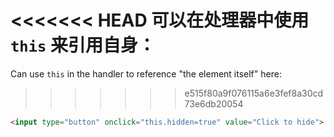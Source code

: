 <<<<<<< HEAD
可以在处理器中使用 `this` 来引用自身：
=======
Can use `this` in the handler to reference "the element itself" here:
>>>>>>> e515f80a9f076115a6e3fef8a30cd73e6db20054

```html run height=50
<input type="button" onclick="this.hidden=true" value="Click to hide">
```
